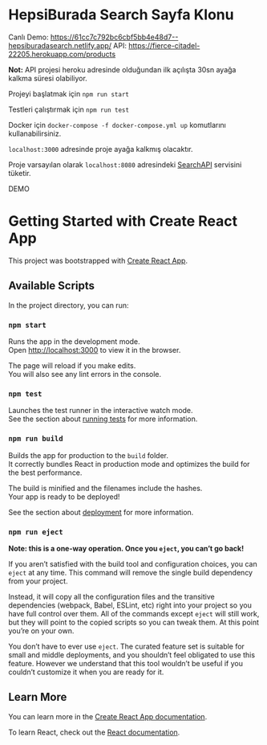 # HepsiBurada Search Sayfa Klonu

Canlı Demo: https://61cc7c792bc6cbf5bb4e48d7--hepsiburadasearch.netlify.app/
API: https://fierce-citadel-22205.herokuapp.com/products

**Not:** API projesi heroku adresinde olduğundan ilk açılışta 30sn ayağa kalkma süresi olabiliyor.

Projeyi başlatmak için `npm run start`

Testleri çalıştırmak için `npm run test`

Docker için `docker-compose -f docker-compose.yml up` komutlarını kullanabilirsiniz.

`localhost:3000` adresinde proje ayağa kalkmış olacaktır.

Proje varsayılan olarak `localhost:8080` adresindeki [SearchAPI](https://github.com/mcantonbul/search-api) servisini tüketir.

DEMO

# Getting Started with Create React App

This project was bootstrapped with [Create React App](https://github.com/facebook/create-react-app).

## Available Scripts

In the project directory, you can run:

### `npm start`

Runs the app in the development mode.\
Open [http://localhost:3000](http://localhost:3000) to view it in the browser.

The page will reload if you make edits.\
You will also see any lint errors in the console.

### `npm test`

Launches the test runner in the interactive watch mode.\
See the section about [running tests](https://facebook.github.io/create-react-app/docs/running-tests) for more information.

### `npm run build`

Builds the app for production to the `build` folder.\
It correctly bundles React in production mode and optimizes the build for the best performance.

The build is minified and the filenames include the hashes.\
Your app is ready to be deployed!

See the section about [deployment](https://facebook.github.io/create-react-app/docs/deployment) for more information.

### `npm run eject`

**Note: this is a one-way operation. Once you `eject`, you can’t go back!**

If you aren’t satisfied with the build tool and configuration choices, you can `eject` at any time. This command will remove the single build dependency from your project.

Instead, it will copy all the configuration files and the transitive dependencies (webpack, Babel, ESLint, etc) right into your project so you have full control over them. All of the commands except `eject` will still work, but they will point to the copied scripts so you can tweak them. At this point you’re on your own.

You don’t have to ever use `eject`. The curated feature set is suitable for small and middle deployments, and you shouldn’t feel obligated to use this feature. However we understand that this tool wouldn’t be useful if you couldn’t customize it when you are ready for it.

## Learn More

You can learn more in the [Create React App documentation](https://facebook.github.io/create-react-app/docs/getting-started).

To learn React, check out the [React documentation](https://reactjs.org/).
